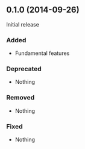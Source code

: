 ## 0.1.0 (2014-09-26)

Initial release

### Added

- Fundamental features

### Deprecated

- Nothing

### Removed

- Nothing

### Fixed

- Nothing


